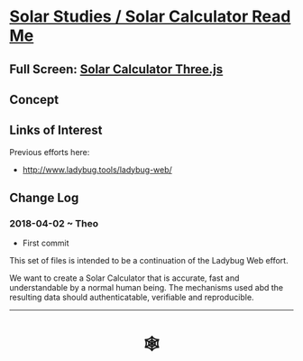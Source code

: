 <span style=display:none; >[You are now in a GitHub source code view - click this link to view Read Me file as a web page]( http://www.ladybug.tools/spider/#cookbook/solar-studies/solar-calculator/README.md "View file as a web page." ) </span>


# [Solar Studies / Solar Calculator Read Me]( #cookbook/solar-studies/solar-calculator/README.md )


<!--
<iframe src=http://www.ladybug.tools/spider/cookbook/templates/cookbook-template-threejs-hamburger.html width=100% height=600px ></iframe>
_txt_
<span style="display: none" >Iframes are not viewable in GitHub source code view</span>
-->
## Full Screen: [Solar Calculator Three.js]( http://www.ladybug.tools/spider/cookbook/solar-studies/solar-calculator/solar-calculator-threejs.html )



## Concept


## Links of Interest

Previous efforts here:

* <http://www.ladybug.tools/ladybug-web/>

## Change Log

### 2018-04-02 ~ Theo

* First commit

This set of files is intended to be a continuation of the Ladybug Web effort.

We want to create a Solar Calculator that is accurate, fast and understandable by a normal human being. The mechanisms used abd the resulting data should authenticatable, verifiable and reproducible.



***

# <center title="hello!" ><a href=javascript:window.scrollTo(0,0); style=text-decoration:none; > &#x1f578; </a></center>

